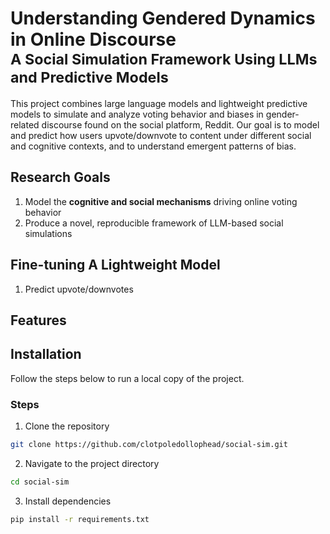 # Understanding Gendered Dynamics in Online Discourse <br> <sub>A Social Simulation Framework Using LLMs and Predictive Models</sub>
This project combines large language models and lightweight predictive models to simulate and analyze voting behavior and biases in gender-related discourse found on the social platform, Reddit. Our goal is to model and predict how users upvote/downvote to content under different social and cognitive contexts, and to understand emergent patterns of bias.

## Research Goals
1. Model the **cognitive and social mechanisms** driving online voting behavior
2. Produce a novel, reproducible framework of LLM-based social simulations

## Fine-tuning A Lightweight Model
1. Predict upvote/downvotes

## Features

## Installation
Follow the steps below to run a local copy of the project.
### Steps
1. Clone the repository
```bash
git clone https://github.com/clotpoledollophead/social-sim.git
```
2. Navigate to the project directory
```bash
cd social-sim
```
3. Install dependencies
```bash
pip install -r requirements.txt
```